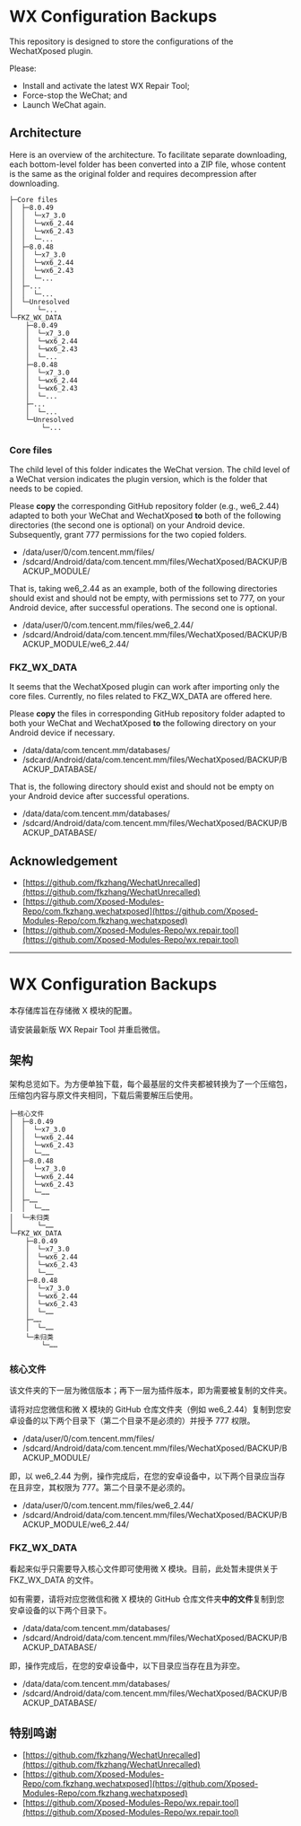 # WX Configuration Backups

This repository is designed to store the configurations of the WechatXposed plugin. 

Please: 
- Install and activate the latest WX Repair Tool; 
- Force-stop the WeChat; and
- Launch WeChat again. 

## Architecture

Here is an overview of the architecture. To facilitate separate downloading, each bottom-level folder has been converted into a ZIP file, whose content is the same as the original folder and requires decompression after downloading. 

```
├─Core files
│  ├─8.0.49
│  │  └─x7_3.0
│  │  └─wx6_2.44
│  │  └─wx6_2.43
│  │  └─...
│  ├─8.0.48
│  │  └─x7_3.0
│  │  └─wx6_2.44
│  │  └─wx6_2.43
│  │  └─...
│  ├─...
│  │  └─...
│  └─Unresolved
│      └─...
└─FKZ_WX_DATA
    ├─8.0.49
    │  └─x7_3.0
    │  └─wx6_2.44
    │  └─wx6_2.43
    │  └─...
    ├─8.0.48
    │  └─x7_3.0
    │  └─wx6_2.44
    │  └─wx6_2.43
    │  └─...
    ├─...
    │  └─...
    └─Unresolved
        └─...
```

### Core files

The child level of this folder indicates the WeChat version. The child level of a WeChat version indicates the plugin version, which is the folder that needs to be copied.

Please **copy** the corresponding GitHub repository folder (e.g., we6_2.44) adapted to both your WeChat and WechatXposed **to** both of the following directories (the second one is optional) on your Android device. Subsequently, grant 777 permissions for the two copied folders. 

- /data/user/0/com.tencent.mm/files/
- /sdcard/Android/data/com.tencent.mm/files/WechatXposed/BACKUP/BACKUP_MODULE/

That is, taking we6_2.44 as an example, both of the following directories should exist and should not be empty, with permissions set to 777, on your Android device, after successful operations. The second one is optional. 

- /data/user/0/com.tencent.mm/files/we6_2.44/
- /sdcard/Android/data/com.tencent.mm/files/WechatXposed/BACKUP/BACKUP_MODULE/we6_2.44/

### FKZ_WX_DATA

It seems that the WechatXposed plugin can work after importing only the core files. Currently, no files related to FKZ_WX_DATA are offered here. 

Please **copy** the files in corresponding GitHub repository folder adapted to both your WeChat and WechatXposed **to** the following directory on your Android device if necessary. 

- /data/data/com.tencent.mm/databases/
- /sdcard/Android/data/com.tencent.mm/files/WechatXposed/BACKUP/BACKUP_DATABASE/

That is, the following directory should exist and should not be empty on your Android device after successful operations. 

- /data/data/com.tencent.mm/databases/
- /sdcard/Android/data/com.tencent.mm/files/WechatXposed/BACKUP/BACKUP_DATABASE/

## Acknowledgement

- [https://github.com/fkzhang/WechatUnrecalled](https://github.com/fkzhang/WechatUnrecalled)
- [https://github.com/Xposed-Modules-Repo/com.fkzhang.wechatxposed](https://github.com/Xposed-Modules-Repo/com.fkzhang.wechatxposed)
- [https://github.com/Xposed-Modules-Repo/wx.repair.tool](https://github.com/Xposed-Modules-Repo/wx.repair.tool)

---

# WX Configuration Backups

本存储库旨在存储微 X 模块的配置。

请安装最新版 WX Repair Tool 并重启微信。

## 架构

架构总览如下。为方便单独下载，每个最基层的文件夹都被转换为了一个压缩包，压缩包内容与原文件夹相同，下载后需要解压后使用。

```
├─核心文件
│  ├─8.0.49
│  │  └─x7_3.0
│  │  └─wx6_2.44
│  │  └─wx6_2.43
│  │  └─……
│  ├─8.0.48
│  │  └─x7_3.0
│  │  └─wx6_2.44
│  │  └─wx6_2.43
│  │  └─……
│  ├─……
│  │  └─……
│  └─未归类
│      └─……
└─FKZ_WX_DATA
    ├─8.0.49
    │  └─x7_3.0
    │  └─wx6_2.44
    │  └─wx6_2.43
    │  └─……
    ├─8.0.48
    │  └─x7_3.0
    │  └─wx6_2.44
    │  └─wx6_2.43
    │  └─……
    ├─……
    │  └─……
    └─未归类
        └─……
```

### 核心文件

该文件夹的下一层为微信版本；再下一层为插件版本，即为需要被复制的文件夹。

请将对应您微信和微 X 模块的 GitHub 仓库文件夹（例如 we6_2.44）复制到您安卓设备的以下两个目录下（第二个目录不是必须的）并授予 777 权限。

- /data/user/0/com.tencent.mm/files/
- /sdcard/Android/data/com.tencent.mm/files/WechatXposed/BACKUP/BACKUP_MODULE/

即，以 we6_2.44 为例，操作完成后，在您的安卓设备中，以下两个目录应当存在且非空，其权限为 777。第二个目录不是必须的。

- /data/user/0/com.tencent.mm/files/we6_2.44/
- /sdcard/Android/data/com.tencent.mm/files/WechatXposed/BACKUP/BACKUP_MODULE/we6_2.44/

### FKZ_WX_DATA

看起来似乎只需要导入核心文件即可使用微 X 模块。目前，此处暂未提供关于 FKZ_WX_DATA 的文件。

如有需要，请将对应您微信和微 X 模块的 GitHub 仓库文件夹**中的文件**复制到您安卓设备的以下两个目录下。

- /data/data/com.tencent.mm/databases/
- /sdcard/Android/data/com.tencent.mm/files/WechatXposed/BACKUP/BACKUP_DATABASE/

即，操作完成后，在您的安卓设备中，以下目录应当存在且为非空。

- /data/data/com.tencent.mm/databases/
- /sdcard/Android/data/com.tencent.mm/files/WechatXposed/BACKUP/BACKUP_DATABASE/

## 特别鸣谢

- [https://github.com/fkzhang/WechatUnrecalled](https://github.com/fkzhang/WechatUnrecalled)
- [https://github.com/Xposed-Modules-Repo/com.fkzhang.wechatxposed](https://github.com/Xposed-Modules-Repo/com.fkzhang.wechatxposed)
- [https://github.com/Xposed-Modules-Repo/wx.repair.tool](https://github.com/Xposed-Modules-Repo/wx.repair.tool)
